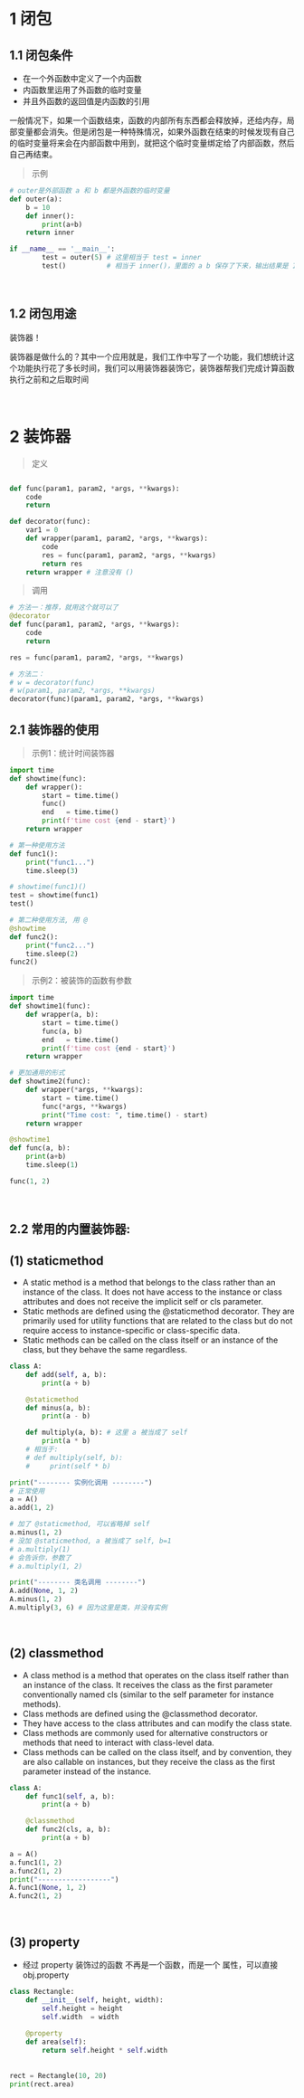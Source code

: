 
&emsp;
# 1 闭包

## 1.1 闭包条件
- 在一个外函数中定义了一个内函数
- 内函数里运用了外函数的临时变量
- 并且外函数的返回值是内函数的引用

一般情况下，如果一个函数结束，函数的内部所有东西都会释放掉，还给内存，局部变量都会消失。但是闭包是一种特殊情况，如果外函数在结束的时候发现有自己的临时变量将来会在内部函数中用到，就把这个临时变量绑定给了内部函数，然后自己再结束。

>示例
```python
# outer是外部函数 a 和 b 都是外函数的临时变量
def outer(a):
    b = 10
    def inner():
        print(a+b)
    return inner

if __name__ == '__main__':
        test = outer(5) # 这里相当于 test = inner
        test()          # 相当于 inner()，里面的 a b 保存了下来，输出结果是 15
```

&emsp;
## 1.2 闭包用途
装饰器！

装饰器是做什么的？其中一个应用就是，我们工作中写了一个功能，我们想统计这个功能执行花了多长时间，我们可以用装饰器装饰它，装饰器帮我们完成计算函数执行之前和之后取时间

&emsp;
# 2 装饰器
>定义
```py

def func(param1, param2, *args, **kwargs):
    code
    return 

def decorator(func):
    var1 = 0
    def wrapper(param1, param2, *args, **kwargs):
        code
        res = func(param1, param2, *args, **kwargs)
        return res
    return wrapper # 注意没有 ()

```

>调用
```py
# 方法一：推荐，就用这个就可以了
@decorator
def func(param1, param2, *args, **kwargs):
    code
    return 

res = func(param1, param2, *args, **kwargs)

# 方法二：
# w = decorator(func)
# w(param1, param2, *args, **kwargs)
decorator(func)(param1, param2, *args, **kwargs)
```

## 2.1 装饰器的使用
>示例1：统计时间装饰器
```python
import time
def showtime(func):
    def wrapper():
        start = time.time()
        func()
        end   = time.time()
        print(f'time cost {end - start}')
    return wrapper

# 第一种使用方法
def func1():
    print("func1...")
    time.sleep(3)

# showtime(func1)()
test = showtime(func1)
test()

# 第二种使用方法, 用 @
@showtime
def func2():
    print("func2...")
    time.sleep(2)
func2()
```


>示例2：被装饰的函数有参数
```python
import time
def showtime1(func):
    def wrapper(a, b):
        start = time.time()
        func(a, b)
        end   = time.time()
        print(f'time cost {end - start}')
    return wrapper

# 更加通用的形式
def showtime2(func):
    def wrapper(*args, **kwargs):
        start = time.time()
        func(*args, **kwargs)
        print("Time cost: ", time.time() - start)
    return wrapper

@showtime1
def func(a, b):
    print(a+b)
    time.sleep(1)

func(1, 2)
```
&emsp;
## 2.2 常用的内置装饰器:
## (1) staticmethod
- A static method is a method that belongs to the class rather than an instance of the class. It does not have access to the instance or class attributes and does not receive the implicit self or cls parameter.
- Static methods are defined using the @staticmethod decorator.
They are primarily used for utility functions that are related to the class but do not require access to instance-specific or class-specific data.
- Static methods can be called on the class itself or an instance of the class, but they behave the same regardless.
```python
class A:
    def add(self, a, b):
        print(a + b)

    @staticmethod
    def minus(a, b):
        print(a - b)

    def multiply(a, b): # 这里 a 被当成了 self
        print(a * b)
    # 相当于: 
    # def multiply(self, b): 
    #     print(self * b)

print("-------- 实例化调用 --------")
# 正常使用
a = A()
a.add(1, 2)

# 加了 @staticmethod, 可以省略掉 self
a.minus(1, 2)
# 没加 @staticmethod, a 被当成了 self, b=1
# a.multiply(1) 
# 会告诉你，参数了
# a.multiply(1, 2) 

print("-------- 类名调用 --------")
A.add(None, 1, 2)
A.minus(1, 2)
A.multiply(3, 6) # 因为这里是类，并没有实例
```

&emsp;
## (2) classmethod
- A class method is a method that operates on the class itself rather than an instance of the class. It receives the class as the first parameter conventionally named cls (similar to the self parameter for instance methods).
- Class methods are defined using the @classmethod decorator.
- They have access to the class attributes and can modify the class state.
- Class methods are commonly used for alternative constructors or methods that need to interact with class-level data.
- Class methods can be called on the class itself, and by convention, they are also callable on instances, but they receive the class as the first parameter instead of the instance.

```python
class A:
    def func1(self, a, b):
        print(a + b)

    @classmethod
    def func2(cls, a, b):
        print(a + b)

a = A()
a.func1(1, 2)
a.func2(1, 2)
print("------------------")
A.func1(None, 1, 2)
A.func2(1, 2)
```

&emsp;
## (3) property
- 经过 property 装饰过的函数 不再是一个函数，而是一个 属性，可以直接 obj.property
```python
class Rectangle:
    def __init__(self, height, width):
        self.height = height
        self.width  = width
    
    @property
    def area(self):
        return self.height * self.width
    
    
rect = Rectangle(10, 20)
print(rect.area)
```

